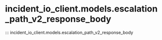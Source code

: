 # incident_io_client.models.escalation_path_v2_response_body

::: incident_io_client.models.escalation_path_v2_response_body